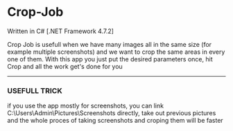 # Crop-Job
Written in C# [.NET Framework 4.7.2]

Crop Job is usefull when we have many images all in the same size (for example multiple screenshots) and we want to crop the same areas in every one of them. With this app you just put the desired parameters once, hit Crop and all the work get's done for you

-------------
### USEFULL TRICK
if you use the app mostly for screenshots, you can link C:\Users\Admin\Pictures\Screenshots directly, take out previous pictures and the whole proces of taking screenshots and croping them will be faster
